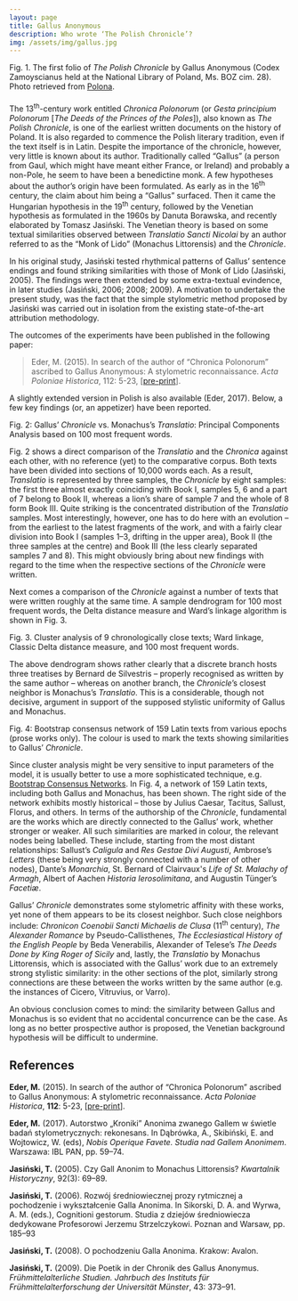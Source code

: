 ```yaml
---
layout: page
title: Gallus Anonymous
description: Who wrote ‘The Polish Chronicle’?
img: /assets/img/gallus.jpg
---
```



<div>
    <img class="col three left" src="{{ site.baseurl }}/assets/img/gallus_fragm.png" alt="" title="example image"/>
</div>
<div class="col three caption" style="margin-bottom: 20px">
    Fig. 1. The first folio of <i>The Polish Chronicle</i> by Gallus Anonymous (Codex Zamoyscianus held at the National Library of Poland, Ms. BOZ cim. 28). Photo retrieved from <a href="https://polona.pl/item/chronicae-et-annales-poloniae,ODI3MDgz/8/#item">Polona</a>.
</div>



The 13<sup>th</sup>-century work entitled _Chronica Polonorum_ (or _Gesta principium Polonorum_ [_The Deeds of the Princes of the Poles_]), also known as _The Polish Chronicle_, is one of the earliest written documents on the history of Poland. It is also regarded to commence the Polish literary tradition, even if the text itself is in Latin. Despite the importance of the chronicle, however, very little is known about its author. Traditionally called “Gallus” (a person from Gaul, which might have meant either France, or Ireland) and probably a non-Pole, he seem to have been a benedictine monk. A few hypotheses about the author’s origin have been formulated. As early as in the 16<sup>th</sup> century, the claim about him being a “Gallus” surfaced. Then it came the Hungarian hypothesis in the 19<sup>th</sup> century, followed by the Venetian hypothesis as formulated in the 1960s by Danuta Borawska, and recently elaborated by Tomasz Jasiński. The Venetian theory is based on some textual similarities observed between _Translatio Sancti Nicolai_ by an author referred to as the “Monk of Lido” (Monachus Littorensis) and the _Chronicle_. 

In his original study, Jasiński tested rhythmical patterns of Gallus’ sentence endings and found striking similarities with those of Monk of Lido (Jasiński, 2005). The findings were then extended by some extra-textual evindence, in later studies (Jasiński, 2006; 2008; 2009). A motivation to undertake the present study, was the fact that the simple stylometric method proposed by Jasiński was carried out in isolation from the existing state-of-the-art attribution methodology. 

The outcomes of the experiments have been published in the following paper:

> Eder, M. (2015). In search of the author of “Chronica Polonorum” ascribed to Gallus Anonymous: A stylometric reconnaissance. _Acta Poloniae Historica_, 112: 5-23, [[pre-print](https://github.com/computationalstylistics/preprints/blob/master/Eder_Author_of_Chronica_Polonorum.pdf)].

A slightly extended version in Polish is also available (Eder, 2017). Below, a few key findings (or, an appetizer) have been reported.

<div>
    <img class="col two left" src="{{ site.baseurl }}/assets/img/gallus_PCA.png" alt="" title="example image"/>
</div>
<div class="col two caption">
    Fig. 2: Gallus’ <i>Chronicle</i> vs. Monachus’s <i>Translatio</i>: Principal Components Analysis based on 100 most frequent words.
</div>

Fig. 2 shows a direct comparison of the _Translatio_ and the _Chronica_ against each other, with no reference (yet) to the comparative corpus. Both texts have been divided into sections of 10,000 words each. As a result, _Translatio_ is represented by three samples, the _Chronicle_ by eight samples: the first three almost exactly coinciding with Book I, samples 5, 6 and a part of 7 belong to Book II, whereas a lion’s share of sample 7 and the whole of 8 form Book III. Quite striking is the concentrated distribution of the _Translatio_ samples. Most interestingly, however, one has to do here with an evolution – from the earliest to the latest fragments of the work, and with a fairly clear division into Book I (samples 1–3, drifting in the upper area), Book II (the three samples at the centre) and Book III (the less clearly separated samples 7 and 8). This might obviously bring about new findings with regard to the time when the respective sections of the _Chronicle_ were written.

Next comes a comparison of the _Chronicle_ against a number of texts that were written roughly at the same time. A sample dendrogram for 100 most frequent words, the Delta distance measure and  Ward’s linkage algorithm is shown in Fig. 3.

<div>
    <img class="col two left" src="{{ site.baseurl }}/assets/img/gallus_clustering.png" alt="" title="example image"/>
</div>
<div class="col two caption">
    Fig. 3. Cluster analysis of 9 chronologically close texts; Ward linkage, Classic Delta distance measure, and 100 most frequent words.
</div>

The above dendrogram shows rather clearly that a discrete branch hosts three treatises by Bernard de Silvestris – properly recognised as written by the same author – whereas on another branch, the _Chronicle_’s closest neighbor is Monachus’s _Translatio_. This is a considerable, though not decisive, argument in support of the supposed stylistic uniformity of Gallus and Monachus.


<div>
    <img class="col three left" src="{{ site.baseurl }}/assets/img/gallus_network.png" alt="" title="example image"/>
</div>
<div class="col three caption">
    Fig. 4: Bootstrap consensus network of 159 Latin texts from various epochs (prose works only). The colour is used to mark the texts showing similarities to Gallus’ <i>Chronicle</i>.
</div>

Since cluster analysis might be very sensitive to input parameters of the model, it is usually better to use a more sophisticated technique, e.g. [Bootstrap Consensus Networks](https://computationalstylistics.github.io/projects/04_bootstrap_networks/). In Fig. 4, a network of 159 Latin texts, including both Gallus and Monachus, has been shown. The right side of the network exhibits mostly historical – those by Julius Caesar, Tacitus, Sallust, Florus, and others. In terms of the authorship of the _Chronicle_, fundamental are the works which are directly connected to the Gallus’ work, whether stronger or weaker. All such similarities are marked in colour, the relevant nodes being labelled. These include, starting from the most distant relationships: Sallust’s _Caligula_ and _Res Gestae Divi Augusti_, Ambrose’s _Letters_ (these being very strongly connected with a number of other nodes), Dante’s _Monarchia_, St. Bernard of Clairvaux's _Life of St. Malachy of Armagh_, Albert of Aachen _Historia Ierosolimitana_, and Augustin Tünger’s _Facetiæ_. 

Gallus’ _Chronicle_ demonstrates some stylometric affinity with these works, yet none of them appears to be its closest neighbor. Such close neighbors include: _Chronicon Coenobii Sancti Michaelis de Clusa_ (11<sup>th</sup> century), _The Alexander Romance_ by Pseudo-Callisthenes, _The Ecclesiastical History of the English People_ by Beda Venerabilis, Alexander of Telese’s _The Deeds Done by King Roger of Sicily_ and, lastly, the _Translatio_ by Monachus Littorensis, which is associated with the Gallus’ work due to an extremely strong stylistic similarity: in the other sections of the plot, similarly strong connections are these between the works written by the same author (e.g. the instances of Cicero, Vitruvius, or Varro).

An obvious conclusion comes to mind: the similarity between Gallus and Monachus is so evident that no accidental concurrence can be the case. As long as no better prospective author is proposed, the Venetian background hypothesis will be difficult to undermine.



## References

**Eder, M.** (2015). In search of the author of “Chronica Polonorum” ascribed to Gallus Anonymous: A stylometric reconnaissance. _Acta Poloniae Historica_, **112**: 5-23, [[pre-print](https://github.com/computationalstylistics/preprints/blob/master/Eder_Author_of_Chronica_Polonorum.pdf)].

**Eder, M.** (2017). Autorstwo „Kroniki” Anonima zwanego Gallem w świetle badań stylometrycznych: rekonesans. In Dąbrówka, A., Skibiński, E. and Wojtowicz, W. (eds), _Nobis Operique Favete. Studia nad Gallem Anonimem_. Warszawa: IBL PAN, pp. 59–74.

**Jasiński, T.** (2005). Czy Gall Anonim to Monachus Littorensis? _Kwartalnik Historyczny_, 92(3): 69–89.

**Jasiński, T.** (2006). Rozwój średniowiecznej prozy rytmicznej a pochodzenie i wykształcenie Galla Anonima. In Sikorski, D. A. and Wyrwa, A. M. (eds.), Cognitioni gestorum. Studia z dziejów średniowiecza dedykowane Profesorowi Jerzemu Strzelczykowi. Poznan and Warsaw, pp. 185–93

**Jasiński, T.** (2008). O pochodzeniu Galla Anonima. Krakow: Avalon.

**Jasiński, T.** (2009). Die Poetik in der Chronik des Gallus Anonymus. _Frühmittelalterliche Studien. Jahrbuch des Instituts für Frühmittelalterforschung der Universität Münster_, 43: 373–91.



